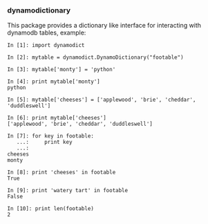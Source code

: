 ### dynamodictionary

This package provides a dictionary like interface for interacting with dynamodb tables, example:

```
In [1]: import dynamodict

In [2]: mytable = dynamodict.DynamoDictionary("footable")

In [3]: mytable['monty'] = 'python'

In [4]: print mytable['monty']
python

In [5]: mytable['cheeses'] = ['applewood', 'brie', 'cheddar', 'duddleswell']

In [6]: print mytable['cheeses']
['applewood', 'brie', 'cheddar', 'duddleswell']

In [7]: for key in footable:
   ...:     print key
   ...:
cheeses
monty

In [8]: print 'cheeses' in footable
True

In [9]: print 'watery tart' in footable
False

In [10]: print len(footable)
2
```